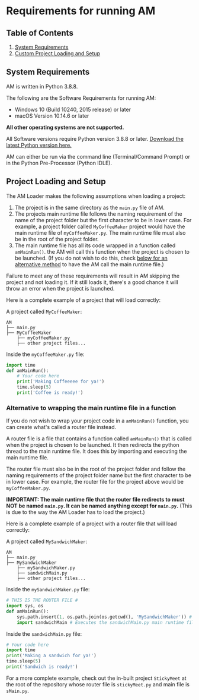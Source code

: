 # Requirements for running AM

## Table of Contents
1. [System Requirements](#system-requirements)
2. [Custom Project Loading and Setup](#project-loading-and-setup)


## System Requirements
AM is written in Python 3.8.8.

The following are the Software Requirements for running AM:

- Windows 10 (Build 10240, 2015 release) or later
- macOS Version 10.14.6 or later

**All other operating systems are not supported.**

All Software versions require Python version 3.8.8 or later. [Download the latest Python version here.](https://www.python.org/downloads/)

AM can either be run via the command line (Terminal/Command Prompt) or in the Python Pre-Processor (Python IDLE).

## Project Loading and Setup
The AM Loader makes the following assumptions when loading a project:
1) The project is in the same directory as the `main.py` file of AM.
2) The projects main runtime file follows the naming requirement of the name of the project folder but the first character to be in lower case. For example, a project folder called `MyCoffeeMaker` project would have the main runtime file of `myCoffeeMaker.py`. The main runtime file must also be in the root of the project folder.
3) The main runtime file has all its code wrapped in a function called `amMainRun()`. the AM will call this function when the project is chosen to be launched. (If you do not wish to do this, check [below for an alternative method](#alternative-to-wrapping-the-main-runtime-file-in-a-function) to have the AM call the main runtime file.)

Failure to meet any of these requirements will result in AM skipping the project and not loading it. If it still loads it, there's a good chance it will throw an error when the project is launched.

Here is a complete example of a project that will load correctly:

A project called `MyCoffeeMaker`:
```
AM
├── main.py
├── MyCoffeeMaker
    ├── myCoffeeMaker.py
    ├── other project files...
``` 

Inside the `myCoffeeMaker.py` file:
```python
import time
def amMainRun():
    # Your code here
    print('Making Coffeeeee for ya!')
    time.sleep(5)
    print('Coffee is ready!')
```

### Alternative to wrapping the main runtime file in a function
If you do not wish to wrap your project code in a `amMainRun()` function, you can create what's called a router file instead.

A router file is a file that contains a function called `amMainRun()` that is called when the project is chosen to be launched. It then redirects the python thread to the main runtime file.
It does this by importing and executing the main runtime file.

The router file must also be in the root of the project folder and follow the naming requirements of the project folder name but the first character to be in lower case.
For example, the router file for the project above would be `myCoffeeMaker.py`. 

**IMPORTANT: The main runtime file that the router file redirects to must NOT be named `main.py`. It can be named anything except for `main.py`.**
(This is due to the way the AM Loader has to load the project.)

Here is a complete example of a project with a router file that will load correctly:

A project called `MySandwichMaker`:
```
AM
├── main.py
├── MySandwichMaker
    ├── mySandwichMaker.py
    ├── sandwichMain.py
    ├── other project files...
```

Inside the `mySandwichMaker.py` file:
```python
# THIS IS THE ROUTER FILE #
import sys, os
def amMainRun():
    sys.path.insert(1, os.path.join(os.getcwd(), 'MySandwichMaker')) # Change the path to the project folder
    import sandwichMain # Executes the sandwichMain.py main runtime file
```

Inside the `sandwichMain.py` file:
```python
# Your code here
import time
print('Making a sandwich for ya!')
time.sleep(5)
print('Sandwich is ready!')
```

For a more complete example, check out the in-built project `StickyMeet` at the root of the repository whose router file is `stickyMeet.py` and main file is `sMain.py`.
